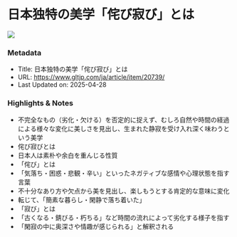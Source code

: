 # 日本独特の美学「侘び寂び」とは

![](https://static.gltjp.com/glt/data/article/21000/20739/20240718_013524_66edb4b7_w1920.webp)

### Metadata

- Title: 日本独特の美学「侘び寂び」とは
- URL: https://www.gltjp.com/ja/article/item/20739/
- Last Updated on: 2025-04-28



### Highlights & Notes

- 不完全なもの（劣化・欠ける）を否定的に捉えず、むしろ自然や時間の経過による様々な変化に美しさを見出し、生まれた静寂を受け入れ深く味わうという美学
- 侘び寂びとは
- 日本人は素朴や余白を重んじる性質
- 「侘び」とは
- 「気落ち・困惑・悲観・辛い」といったネガティブな感情や心理状態を指す言葉
- 不十分なあり方や欠点から美を見出し、楽しもうとする肯定的な意味に変化
- 転じて、「簡素な暮らし・閑静で落ち着いた」
- 「寂び」とは
- 「古くなる・錆びる・朽ちる」など時間の流れによって劣化する様子を指す
- 「閑寂の中に奥深さや情趣が感じられる」と解釈される
